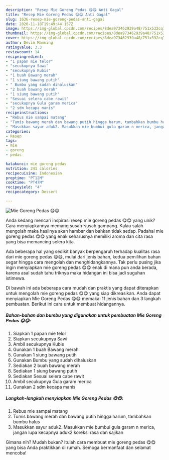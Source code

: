 ```yaml
---
description: "Resep Mie Goreng Pedas 😋😋 Anti Gagal"
title: "Resep Mie Goreng Pedas 😋😋 Anti Gagal"
slug: 1636-resep-mie-goreng-pedas-anti-gagal
date: 2020-11-18T19:49:44.157Z
image: https://img-global.cpcdn.com/recipes/8dea973462939a48/751x532cq70/mie-goreng-pedas-😋😋-foto-resep-utama.jpg
thumbnail: https://img-global.cpcdn.com/recipes/8dea973462939a48/751x532cq70/mie-goreng-pedas-😋😋-foto-resep-utama.jpg
cover: https://img-global.cpcdn.com/recipes/8dea973462939a48/751x532cq70/mie-goreng-pedas-😋😋-foto-resep-utama.jpg
author: Devin Manning
ratingvalue: 3.3
reviewcount: 14
recipeingredient:
- "1 papan mie telor"
- "secukupnya Sawi"
- "secukupnya Kubis"
- "1 buah Bawang merah"
- "1 siung bawang putih"
- " Bumbu yang sudah dihaluskan"
- "2 buah bawang merah"
- "1 siung bawang putih"
- "Sesuai selera cabe rawit"
- "secukupnya Gula garam merica"
- "2 sdm kecapa manis"
recipeinstructions:
- "Rebus mie sampai matang"
- "Tumis bawang merah dan bawang putih hingga harum, tambahkan bumbu halus"
- "Masukkan sayur aduk2. Masukkan mie bumbui gula garam n merica, jangan lupa kecapnya aduk2 koreksi rasa dan sajikan"
categories:
- Resep
tags:
- mie
- goreng
- pedas

katakunci: mie goreng pedas 
nutrition: 241 calories
recipecuisine: Indonesian
preptime: "PT12M"
cooktime: "PT47M"
recipeyield: "4"
recipecategory: Dessert

---
```



![Mie Goreng Pedas 😋😋](https://img-global.cpcdn.com/recipes/8dea973462939a48/751x532cq70/mie-goreng-pedas-😋😋-foto-resep-utama.jpg)

Anda sedang mencari inspirasi resep mie goreng pedas 😋😋 yang unik? Cara menyiapkannya memang susah-susah gampang. Kalau salah mengolah maka hasilnya akan hambar dan bahkan tidak sedap. Padahal mie goreng pedas 😋😋 yang enak seharusnya memiliki aroma dan cita rasa yang bisa memancing selera kita.



Ada beberapa hal yang sedikit banyak berpengaruh terhadap kualitas rasa dari mie goreng pedas 😋😋, mulai dari jenis bahan, kedua pemilihan bahan segar hingga cara mengolah dan menghidangkannya. Tak perlu pusing jika ingin menyiapkan mie goreng pedas 😋😋 enak di mana pun anda berada, karena asal sudah tahu triknya maka hidangan ini bisa jadi suguhan istimewa.


Di bawah ini ada beberapa cara mudah dan praktis yang dapat diterapkan untuk mengolah mie goreng pedas 😋😋 yang siap dikreasikan. Anda dapat menyiapkan Mie Goreng Pedas 😋😋 memakai 11 jenis bahan dan 3 langkah pembuatan. Berikut ini cara untuk membuat hidangannya.

<!--inarticleads1-->

##### Bahan-bahan dan bumbu yang digunakan untuk pembuatan Mie Goreng Pedas 😋😋:

1. Siapkan 1 papan mie telor
1. Siapkan secukupnya Sawi
1. Ambil secukupnya Kubis
1. Gunakan 1 buah Bawang merah
1. Gunakan 1 siung bawang putih
1. Gunakan  Bumbu yang sudah dihaluskan
1. Sediakan 2 buah bawang merah
1. Sediakan 1 siung bawang putih
1. Sediakan Sesuai selera cabe rawit
1. Ambil secukupnya Gula garam merica
1. Gunakan 2 sdm kecapa manis




<!--inarticleads2-->

##### Langkah-langkah menyiapkan Mie Goreng Pedas 😋😋:

1. Rebus mie sampai matang
1. Tumis bawang merah dan bawang putih hingga harum, tambahkan bumbu halus
1. Masukkan sayur aduk2. Masukkan mie bumbui gula garam n merica, jangan lupa kecapnya aduk2 koreksi rasa dan sajikan




Gimana nih? Mudah bukan? Itulah cara membuat mie goreng pedas 😋😋 yang bisa Anda praktikkan di rumah. Semoga bermanfaat dan selamat mencoba!
